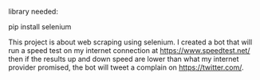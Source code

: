 library needed:

pip install selenium

This project is about web scraping using selenium. I created a bot that will run a speed test on my internet connection at https://www.speedtest.net/
then if the results up and down speed are lower than what my internet provider promised, the bot will tweet a complain on https://twitter.com/.
